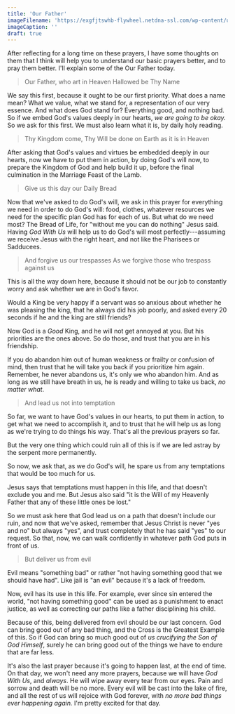 ```yaml
---
title: 'Our Father'
imageFilename: 'https://exgfjtswhb-flywheel.netdna-ssl.com/wp-content/uploads/2021/05/trinity-1.jpeg'
imageCaption: ''
draft: true
---
```


After reflecting for a long time on these prayers, I have some thoughts on them that I think will help you to understand our basic prayers better, and to pray them better. I'll explain some of the Our Father today.

> Our Father, who art in Heaven
> Hallowed be Thy Name

We say this first, because it ought to be our first priority. What does a name mean? What we value, what we stand for, a representation of our very essence. And what does God stand for? Everything good, and nothing bad. So if we embed God's values deeply in our hearts, *we are going to be okay.* So we ask for this first. We must also learn what it is, by daily holy reading.

> Thy Kingdom come,
> Thy Will be done
> on Earth as it is in Heaven

After asking that God's values and virtues be embedded deeply in our hearts, now we have to put them in action, by doing God's will now, to prepare the Kingdom of God and help build it up, before the final culmination in the Marriage Feast of the Lamb.

> Give us this day our Daily Bread

Now that we've asked to do God's will, we ask in this prayer for everything we need in order to do God's will: food, clothes, whatever resources we need for the specific plan God has for each of us. But what do we need most? The Bread of Life, for "without me you can do nothing" Jesus said. Having *God With Us* will help us to do God's will most perfectly---assuming we receive Jesus with the right heart, and not like the Pharisees or Sadducees.

> And forgive us our trespasses
> As we forgive those who trespass against us

This is all the way down here, because it should not be our job to constantly worry and ask whether we are in God's favor.

Would a King be very happy if a servant was so anxious about whether he was pleasing the king, that he always did his job poorly, and asked every 20 seconds if he and the king are still friends?

Now God is a *Good* King, and he will not get annoyed at you. But his priorities are the ones above. So do those, and trust that you are in his friendship.

If you do abandon him out of human weakness or frailty or confusion of mind, then trust that he will take you back if you prioritize him again. Remember, he never abandons us, it's only we who abandon him. And as long as we still have breath in us, he is ready and willing to take us back, *no matter what*.

> And lead us not into temptation

So far, we want to have God's values in our hearts, to put them in action, to get what we need to accomplish it, and to trust that he will help us as long as we're trying to do things his way. That's all the previous prayers so far.

But the very one thing which could ruin all of this is if we are led astray by the serpent more permanently.

So now, we ask that, as we do God's will, he spare us from any temptations that would be too much for us.

Jesus says that temptations must happen in this life, and that doesn't exclude you and me. But Jesus also said "it is the Will of my Heavenly Father that any of these little ones be lost."

So we must ask here that God lead us on a path that doesn't include our ruin, and now that we've asked, remember that Jesus Christ is never "yes and no" but always "yes", and trust completely that he has said "yes" to our request. So that, now, we can walk confidently in whatever path God puts in front of us.

> But deliver us from evil

Evil means "something bad" or rather "not having something good that we should have had". Like jail is "an evil" because it's a lack of freedom.

Now, evil has its use in this life. For example, ever since sin entered the world, "not having something good" can be used as a punishment to enact justice, as well as correcting our paths like a father disciplining his child.

Because of this, being delivered from evil should be our last concern. God can bring good out of any bad thing, and the Cross is the Greatest Example of this. So if God can bring so much good out of *us crucifying the Son of God Himself*, surely he can bring good out of the things we have to endure that are far less.

It's also the last prayer because it's going to happen last, at the end of time. On that day, we won't need any more prayers, because we will have *God With Us*, and *always*. He will wipe away every tear from our eyes. Pain and sorrow and death will be no more. Every evil will be cast into the lake of fire, and all the rest of us will rejoice with God forever, with *no more bad things ever happening again.* I'm pretty excited for that day.

